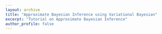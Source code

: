 ```yaml
---
layout: archive
title: "Approximate Bayesian Inference using Variational Bayesian"
excerpt: "Tutorial on Approximate Bayesian Inference"
author_profile: false
---
```



